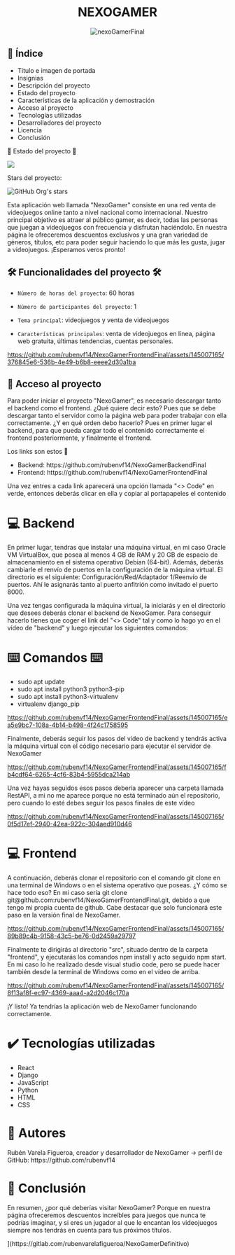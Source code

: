 <html>


## <h1 align="center" font-family="Kanit">NEXOGAMER</h1>




<div align="center">

![nexoGamerFinal](https://github.com/rubenvf14/NexoGamerFrontendFinal/assets/145007165/7c22138f-b7a2-4146-8c9b-f5ddaac7dedf)

</div>

## <h2> 🔖 Índice</h2>

<ul>

<li>Título e imagen de portada</li>

<li>Insignias</li>

<li>Descripción del proyecto</li>

<li>Estado del proyecto</li>

<li>Características de la aplicación y demostración</li>

<li>Acceso al proyecto</li>

<li>Tecnologías utilizadas</li>

<li>Desarrolladores del proyecto</li>

<li>Licencia</li>

<li>Conclusión</li>
  
</ul>


:construction: Estado del proyecto :construction:


<p align="left">


<img src="https://img.shields.io/badge/Status-En_desarrollo-green">


</p>






Stars del proyecto:


![GitHub Org's stars](https://img.shields.io/github/stars/rubenvarela)






Esta aplicación web llamada "NexoGamer" consiste en una red venta de videojuegos online tanto a nivel nacional como internacional. Nuestro principal objetivo es atraer al público gamer, es decir, todas las personas que juegan a videojuegos con frecuencia y disfrutan haciéndolo. En nuestra página le ofreceremos descuentos exclusivos y una gran variedad de géneros, títulos, etc para poder seguir haciendo lo que más les gusta, jugar a videojuegos. ¡Esperamos veros pronto!


## 🛠️ Funcionalidades del proyecto 🛠️


- `Número de horas del proyecto`: 60 horas


- `Número de participantes del proyecto`: 1


- `Tema principal`: videojuegos y venta de videojuegos


- `Características principales`: venta de videojuegos en línea, página web gratuita, últimas tendencias, cuentas personales.


https://github.com/rubenvf14/NexoGamerFrontendFinal/assets/145007165/376845e6-536b-4e49-b6b8-eeee2d30a1ba

## 📁 Acceso al proyecto

<p>Para poder iniciar el proyecto "NexoGamer", es necesario descargar tanto el backend como el frontend. ¿Qué quiere decir esto? Pues que se debe descargar tanto el servidor como la página web para poder trabajar con ella correctamente. ¿Y en qué orden debo hacerlo? Pues en primer lugar el backend, para que pueda cargar todo el contenido correctamente el frontend posteriormente, y finalmente el frontend.</p>

<p>Los links son estos 🔗</p>

<ul>
  <li>Backend: https://github.com/rubenvf14/NexoGamerBackendFinal</li>
  <li>Frontend: https://github.com/rubenvf14/NexoGamerFrontendFinal</li>
</ul>

<p>Una vez entres a cada link aparecerá una opción llamada "<> Code" en verde, entonces deberás clicar en ella y copiar al portapapeles el contenido</p>

## <h1> 💻 Backend</h1>

<p>En primer lugar, tendras que instalar una máquina virtual, en mi caso Oracle VM VirtualBox, que posea al menos 4 GB de RAM y 20 GB de espacio de almacenamiento en el sistema operativo Debian (64-bit). Además,
deberás cambiarle el renvío de puertos en la configuración de la máquina virtual. El directorio es el siguiente: Configuración/Red/Adaptador 1/Reenvío de puertos. Ahí le asignarás tanto al puerto anfitrión como invitado el puerto 8000.</p>

<p>Una vez tengas configurada la máquina virtual, la iniciarás y en el directorio que desees deberás clonar el backend de NexoGamer. Para conseguir hacerlo tienes que coger el link del "<> Code" tal y como lo hago yo en el vídeo de "backend" y luego ejecutar los siguientes comandos:</p>

## <h1>⌨️ Comandos ⌨️</h1>
<ul>
  <li>sudo apt update</li>
  <li>sudo apt install python3 python3-pip</li>
  <li>sudo apt install python3-virtualenv</li>
  <li>virtualenv django_pip</li>
</ul>

<div>
  






https://github.com/rubenvf14/NexoGamerFrontendFinal/assets/145007165/ea5e9bc7-108a-4b14-b498-4f24c1758595









</div>

<p>Finalmente, deberás seguir los pasos del vídeo de backend y tendrás activa la máquina virtual con el código necesario para ejecutar el servidor de NexoGamer</p>

<div>
  

https://github.com/rubenvf14/NexoGamerFrontendFinal/assets/145007165/fb4cdf64-6265-4cf6-83b4-5955dca214ab


</div>

<p>Una vez hayas seguidos esos pasos debería aparecer una carpeta llamada RestAPI, a mi no me aparece porque no está terminado aún el repositorio, pero cuando lo esté debes seguir los pasos finales de este vídeo</p>

<div>
  



https://github.com/rubenvf14/NexoGamerFrontendFinal/assets/145007165/0f5d17ef-2940-42ea-922c-304aed910d46




</div>

## <h1> 💻 Frontend</h1>

<p>A continuación, deberás clonar el repositorio con el comando git clone en una terminal de Windows o en el sistema operativo que poseas. ¿Y cómo se hace todo eso? En mi caso sería git clone git@github.com:rubenvf14/NexoGamerFrontendFinal.git, debido a que tengo mi propia cuenta de github. Cabe destacar que solo funcionará este paso en la versión final de NexoGamer.</p>

<div>
  



https://github.com/rubenvf14/NexoGamerFrontendFinal/assets/145007165/89b89c4b-9158-43c5-be76-0d2459a29797




</div>

<p>Finalmente te dirigirás al directorio "src", situado dentro de la carpeta "frontend", y ejecutarás los comandos npm install y acto seguido npm start. En mi caso lo he realizado desde visual studio code, pero se puede hacer también desde la terminal de Windows como en el vídeo de arriba.</p>

<div>
  

https://github.com/rubenvf14/NexoGamerFrontendFinal/assets/145007165/8f13af8f-ec97-4369-aaa4-a2d2046c170a


</div>

<p>¡Y listo! Ya tendrías la aplicación web de NexoGamer funcionando correctamente.</p>

## <h1> ✔️ Tecnologías utilizadas</h1>
<ul>
  <li>React</li>
  <li>Django</li>
  <li>JavaScript</li>
  <li>Python</li>
  <li>HTML</li>
  <li>CSS</li>
</ul>

## <h1> 📖 Autores</h1>
<p>Rubén Varela Figueroa, creador y desarrollador de NexoGamer -> perfil de GitHub: https://github.com/rubenvf14</p>

## <h1> 🤔 Conclusión</h1>
<p>En resumen, ¿por qué deberías visitar NexoGamer? Porque en nuestra página ofreceremos descuentos increíbles para juegos que nunca te podrías imaginar, y si eres un jugador al que le encantan los videojuegos siempre nos tendrás en cuenta para tus próximos títulos.
</p>](https://gitlab.com/rubenvarelafigueroa/NexoGamerDefinitivo)
